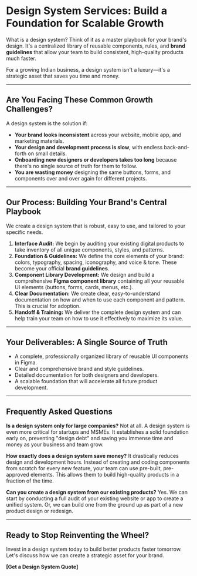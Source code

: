 # Design System Services: Build a Foundation for Scalable Growth

What is a design system? Think of it as a master playbook for your brand's design. It's a centralized library of reusable components, rules, and **brand guidelines** that allow your team to build consistent, high-quality products much faster. 

For a growing Indian business, a design system isn't a luxury—it's a strategic asset that saves you time and money.

---

## Are You Facing These Common Growth Challenges?

A design system is the solution if:

-   **Your brand looks inconsistent** across your website, mobile app, and marketing materials.
-   **Your design and development process is slow**, with endless back-and-forth on small details.
-   **Onboarding new designers or developers takes too long** because there's no single source of truth for them to follow.
-   **You are wasting money** designing the same buttons, forms, and components over and over again for different projects.

---

## Our Process: Building Your Brand's Central Playbook

We create a design system that is robust, easy to use, and tailored to your specific needs.

1.  **Interface Audit:** We begin by auditing your existing digital products to take inventory of all unique components, styles, and patterns.
2.  **Foundation & Guidelines:** We define the core elements of your brand: colors, typography, spacing, iconography, and voice & tone. These become your official **brand guidelines**.
3.  **Component Library Development:** We design and build a comprehensive **Figma component library** containing all your reusable UI elements (buttons, forms, cards, menus, etc.).
4.  **Clear Documentation:** We create clear, easy-to-understand documentation on how and when to use each component and pattern. This is crucial for adoption.
5.  **Handoff & Training:** We deliver the complete design system and can help train your team on how to use it effectively to maximize its value.

---

## Your Deliverables: A Single Source of Truth

-   A complete, professionally organized library of reusable UI components in Figma.
-   Clear and comprehensive brand and style guidelines.
-   Detailed documentation for both designers and developers.
-   A scalable foundation that will accelerate all future product development.

---

## Frequently Asked Questions

**Is a design system only for large companies?**
Not at all. A design system is even more critical for startups and MSMEs. It establishes a solid foundation early on, preventing "design debt" and saving you immense time and money as your business and team grow.

**How exactly does a design system save money?**
It drastically reduces design and development hours. Instead of creating and coding components from scratch for every new feature, your team can use pre-built, pre-approved elements. This allows them to build high-quality products in a fraction of the time.

**Can you create a design system from our existing products?**
Yes. We can start by conducting a full audit of your existing website or app to create a unified system. Or, we can build one from the ground up as part of a new product design or redesign.

---

## Ready to Stop Reinventing the Wheel?

Invest in a design system today to build better products faster tomorrow. Let's discuss how we can create a strategic asset for your brand.

**[Get a Design System Quote]**
